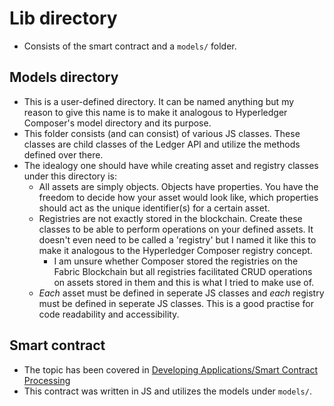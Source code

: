 # Lib directory

- Consists of the smart contract and a `models/` folder. 

## Models directory
- This is a user-defined directory. It can be named anything but my reason to give this name is to make it analogous to Hyperledger Composer's model directory and its purpose.
- This folder consists (and can consist) of various JS classes. These classes are child classes of the Ledger API and utilize the methods defined over there. 
- The idealogy one should have while creating asset and registry classes under this directory is:
  - All assets are simply objects. Objects have properties. You have the freedom to decide how your asset would look like, which properties should act as the unique identifier(s) for a certain asset. 
  - Registries are not exactly stored in the blockchain. Create these classes to be able to perform operations on your defined assets. It doesn't even need to be called a 'registry' but I named it like this to make it analogous to the Hyperledger Composer registry concept.
    - I am unsure whether Composer stored the registries on the Fabric Blockchain but all registries facilitated CRUD operations on assets stored in them and this is what I tried to make use of. 
  - _Each_ asset must be defined in seperate JS classes and _each_ registry must be defined in seperate JS classes. This is a good practise for code readability and accessibility.
  
## Smart contract
- The topic has been covered in [Developing Applications/Smart Contract Processing](https://hyperledger-fabric.readthedocs.io/en/latest/developapps/smartcontract.html)
- This contract was written in JS and utilizes the models under `models/`. 
